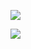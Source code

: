 ![](http://os9j59rou.bkt.clouddn.com/15232677899613.jpg)

![](http://os9j59rou.bkt.clouddn.com/15232677899748.jpg)

